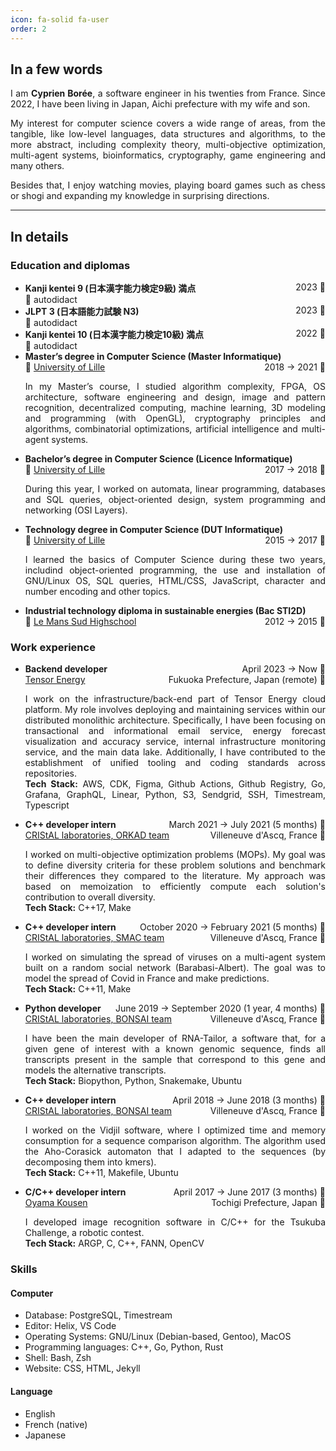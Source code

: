 ```yaml
---
icon: fa-solid fa-user
order: 2
---
```

## In a few words

<p align="justify">I am <strong>Cyprien Borée</strong>, a software engineer in
his twenties  from France. Since 2022, I have been living in Japan, Aichi 
prefecture with my wife and son. </p>


<p align="justify">My interest for computer science covers a wide range of 
areas, from the tangible, like low-level languages, data structures and 
algorithms, to the more abstract, including complexity theory, multi-objective
optimization, multi-agent systems, bioinformatics, cryptography, game 
engineering and many others.</p>

<p align=justify>Besides that, I enjoy watching movies, playing board games
such as chess or shogi and expanding my knowledge in surprising directions.
</p>

---

## In details

### Education and diplomas

<ul>
  <li>
    <b>Kanji kentei 9 (日本漢字能力検定9級) 満点</b><span style="float: right;">2023 &#128197;</span><br/>
    &#128104; autodidact
  </li>
  <li>
    <b>JLPT 3 (日本語能力試験 N3)</b><span style="float: right;">2023 &#128197;</span><br/>
    &#128104; autodidact
  </li>
  <li>
    <b>Kanji kentei 10 (日本漢字能力検定10級) 満点</b><span style="float: right">2022 &#128197;</span><br/>
     	&#128104; autodidact
  </li>
  <li>
    <b>Master’s degree in Computer Science (Master Informatique)</b><span style="float: right;">2018 → 2021 &#128197;</span><br/> 
    &#127979; <a href="https://en.wikipedia.org/wiki/University_of_Lille">University of Lille</a>
    <p align="justify">In my Master’s course, I studied algorithm complexity,
    FPGA, OS architecture, software engineering and design, image and pattern
    recognition, decentralized computing, machine learning, 3D modeling and
    programming (with OpenGL), cryptography principles and algorithms,
    combinatorial optimizations, artificial intelligence and multi-agent
    systems.</p>
  </li>
  <li>
    <b>Bachelor’s degree in Computer Science (Licence Informatique)</b><span style="float: right;">2017 → 2018 &#128197;</span><br/>
    &#127979; <a href="https://en.wikipedia.org/wiki/University_of_Lille">University of Lille</a>
    <p align="justify">During this year, I worked on automata, linear
    programming, databases and SQL queries, object-oriented design, system
    programming and networking (OSI Layers).</p>
  </li>
  <li>
    <b>Technology degree in Computer Science (DUT Informatique)</b><span style="float: right;">2015 → 2017 &#128197;</span><br/>
    &#127979; <a href="https://en.wikipedia.org/wiki/University_of_Lille">University of Lille</a>
    <p align="justify">I learned the basics of Computer Science during these
    two years, includind object-oriented programming, the use and installation
    of GNU/Linux OS, SQL queries, HTML/CSS, JavaScript, character and number
    encoding and other topics.</p>
  </li>
  <li>
    <b>Industrial technology diploma in sustainable energies (Bac STI2D)</b><span style="float: right;">2012 → 2015 &#128197;</span><br/>
    &#127979; <a href="https://lemans-sud.paysdelaloire.e-lyco.fr/">Le Mans Sud Highschool</a>
  </li>
</ul>

### Work experience

<ul>
  <li>
  <b>Backend developer</b><span style="float: right;">April 2023 → Now &#128197;</span><br/>
  <a href="https://www.tensorenergy.jp/">Tensor Energy</a><span style="float: right;">Fukuoka Prefecture, Japan (remote) &#128205;</span><br/>
  <p align="justify">I work on the infrastructure/back-end part of Tensor
  Energy cloud platform. My role involves deploying and maintaining services
  within our distributed monolithic architecture. Specifically, I have been
  focusing on transactional and informational email service, energy forecast
  visualization and accuracy service, internal infrastructure monitoring 
  service, and the main data lake. Additionally, I have contributed to the 
  establishment of unified tooling and coding standards across repositories.
  <br/>
  <b>Tech Stack:</b> AWS, CDK, Figma, Github Actions, Github Registry, Go, 
  Grafana, GraphQL, Linear, Python, S3, Sendgrid, SSH, Timestream, Typescript
  </p>
  </li>
  <li>
  <b>C++ developer intern</b><span style="float: right;">March 2021 → July 2021 (5 months) &#128197;</span><br/>
  <a href="https://orkad.univ-lille.fr/">CRIStAL laboratories, ORKAD team</a><span style="float: right;">Villeneuve d'Ascq, France &#128205;</span><br/>
  <p align="justify">I worked on multi-objective optimization problems (MOPs).
  My goal was to define diversity criteria for these problem solutions and
  benchmark their differences they compared to the literature. My approach was
  based on memoization to efficiently compute each solution's contribution to
  overall diversity.<br/>
  <b>Tech Stack:</b> C++17, Make
  </p>
  </li>
  <li>
  <b>C++ developer intern</b><span style="float: right;">October 2020 → February 2021 (5 months) &#128197;</span><br/>
  <a href="https://www.cristal.univ-lille.fr/SMAC/">CRIStAL laboratories, SMAC team</a><span style="float: right;">Villeneuve d'Ascq, France &#128205;</span><br/>
  <p align="justify">I worked on simulating the spread of viruses on a 
  multi-agent system built on a random social network (Barabasi-Albert). The
  goal was to model the spread of Covid in France and make predictions.<br/>
  <b>Tech Stack:</b> C++11, Make
  </p>
  </li>
  <li>
  <b>Python developer</b><span style="float: right;">June 2019 → September 2020 (1 year, 4 months) &#128197;</span><br/>
  <a href="https://www.cristal.univ-lille.fr/bonsai/">CRIStAL laboratories, BONSAI team</a><span style="float: right;">Villeneuve d'Ascq, France &#128205;</span><br/>
  <p align="justify">I have been the main developer of RNA-Tailor, a software
  that, for a given gene of interest with a known genomic sequence, finds all 
  transcripts present in the sample that correspond to this gene and models the
  alternative transcripts.<br/>
  <b>Tech Stack:</b> Biopython, Python, Snakemake, Ubuntu
  </p>
  </li>
  <li>
    <b>C++ developer intern</b><span style="float: right;">April 2018 → June 2018 (3 months) &#128197;</span><br/>
    <a href="https://www.cristal.univ-lille.fr/bonsai/">CRIStAL laboratories, BONSAI team</a><span style="float: right;">Villeneuve d'Ascq, France &#128205;</span><br/>
    <p align="justify">I worked on the Vidjil software, where I optimized time
    and memory consumption for a sequence comparison algorithm. The algorithm
    used the Aho-Corasick automaton that I adapted to the sequences (by
    decomposing them into kmers).<br/>
    <b>Tech Stack:</b> C++11, Makefile, Ubuntu
    </p>
  </li>
  <li>
    <b>C/C++ developer intern</b><span style="float: right;">April 2017 → June 2017 (3 months) &#128197;</span><br/>
    <a href="https://www.oyama-ct.ac.jp/">Oyama Kousen</a><span style="float: right;">Tochigi Prefecture, Japan &#128205;</span><br/>
    <p align="justify">I developed image recognition software in C/C++ for the
    Tsukuba Challenge, a robotic contest.<br/>
    <b>Tech Stack:</b> ARGP, C, C++, FANN, OpenCV
    </p>
  </li>
</ul>

### Skills

#### Computer

- Database: PostgreSQL, Timestream
- Editor: Helix, VS Code
- Operating Systems: GNU/Linux (Debian-based, Gentoo), MacOS
- Programming languages: C++, Go, Python, Rust
- Shell: Bash, Zsh
- Website: CSS, HTML, Jekyll

#### Language

- English
- French (native)
- Japanese
